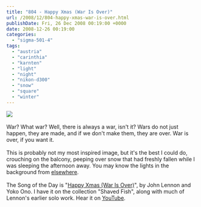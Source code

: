 ```yaml
---
title: "804 - Happy Xmas (War Is Over)"
url: /2008/12/804-happy-xmas-war-is-over.html
publishDate: Fri, 26 Dec 2008 00:19:00 +0000
date: 2008-12-26 00:19:00
categories: 
  - "sigma-501-4"
tags: 
  - "austria"
  - "carinthia"
  - "karnten"
  - "light"
  - "night"
  - "nikon-d300"
  - "snow"
  - "square"
  - "winter"
---
```

<a href="https://d25zfm9zpd7gm5.cloudfront.net/1200x1200/2008/20081225_225938_ps.jpg" target="_blank"><img src="https://d25zfm9zpd7gm5.cloudfront.net/0600x0600/2008/20081225_225938_ps.jpg"/></a><br/><br/>War? What war? Well, there is always a war, isn't it? Wars do not just happen, they are made, and if we don't make them, they are over. War is over, if you want it.<br/><br/> This is probably not my most inspired image, but it's the best I could do, crouching on the balcony, peeping over snow that had freshly fallen while I was sleeping the afternoon away. You may know the lights in the background from <a href="/2008/12/799-imaginary-friend.html" target="_blank">elsewhere</a>.<br/><br/>The Song of the Day is "<a href="http://www.lyricsmode.com/lyrics/j/john_lennon/happy_xmas_war_is_over.html" target="_blank">Happy Xmas (War Is Over)</a>", by John Lennon and Yoko Ono. I have it on the collection "Shaved Fish", along with much of Lennon's earlier solo work. Hear it on <a href="http://www.youtube.com/watch?v=s8jw-ifqwkM" target="_blank">YouTube</a>.
